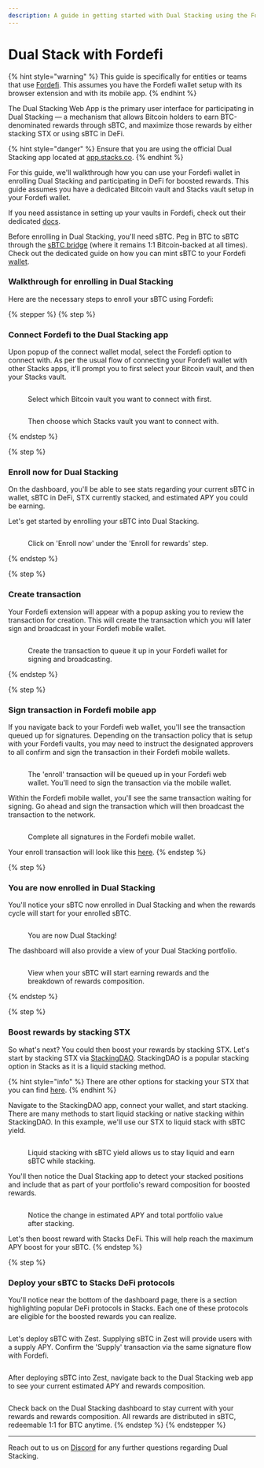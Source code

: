 ```yaml
---
description: A guide in getting started with Dual Stacking using the Fordefi MPC wallet
---
```


# Dual Stack with Fordefi

{% hint style="warning" %}
This guide is specifically for entities or teams that use [Fordefi](https://fordefi.com/). This assumes you have the Fordefi wallet setup with its browser extension and with its mobile app.
{% endhint %}

The Dual Stacking Web App is the primary user interface for participating in Dual Stacking — a mechanism that allows Bitcoin holders to earn BTC-denominated rewards through sBTC, and maximize those rewards by either stacking STX or using sBTC in DeFi.

{% hint style="danger" %}
Ensure that you are using the official Dual Stacking app located at [app.stacks.co](https://app.stacks.co/).
{% endhint %}

For this guide, we'll walkthrough how you can use your Fordefi wallet in enrolling Dual Stacking and participating in DeFi for boosted rewards. This guide assumes you have a dedicated Bitcoin vault and Stacks vault setup in your Fordefi wallet.

If you need assistance in setting up your vaults in Fordefi, check out their dedicated [docs](https://docs.fordefi.com/user-guide/policies).

Before enrolling in Dual Stacking, you'll need sBTC. Peg in BTC to sBTC through the [sBTC bridge](https://app.stacks.co/) (where it remains 1:1 Bitcoin-backed at all times). Check out the dedicated guide on how you can mint sBTC to your Fordefi [wallet](https://docs.stacks.co/build/sbtc/how-to-use-the-sbtc-bridge-with-fordefi).

### Walkthrough for enrolling in Dual Stacking

Here are the necessary steps to enroll your sBTC using Fordefi:

{% stepper %}
{% step %}
### Connect Fordefi to the Dual Stacking app

Upon popup of the connect wallet modal, select the Fordefi option to connect with. As per the usual flow of connecting your Fordefi wallet with other Stacks apps, it'll prompt you to first select your Bitcoin vault, and then your Stacks vault.

<div data-with-frame="true"><figure><img src="../../.gitbook/assets/image 51.png" alt=""><figcaption><p>Select which Bitcoin vault you want to connect with first.</p></figcaption></figure></div>

<div data-with-frame="true"><figure><img src="../../.gitbook/assets/image 52.png" alt=""><figcaption><p>Then choose which Stacks vault you want to connect with.</p></figcaption></figure></div>
{% endstep %}

{% step %}
### Enroll now for Dual Stacking

On the dashboard, you'll be able to see stats regarding your current sBTC in wallet, sBTC in DeFi, STX currently stacked, and estimated APY you could be earning.

Let's get started by enrolling your sBTC into Dual Stacking.

<div data-with-frame="true"><figure><img src="../../.gitbook/assets/image 54.png" alt=""><figcaption><p>Click on 'Enroll now' under the 'Enroll for rewards' step.</p></figcaption></figure></div>
{% endstep %}

{% step %}
### Create transaction

Your Fordefi extension will appear with a popup asking you to review the transaction for creation. This will create the transaction which you will later sign and broadcast in your Fordefi mobile wallet.

<div data-with-frame="true"><figure><img src="../../.gitbook/assets/image 59 (1).png" alt=""><figcaption><p>Create the transaction to queue it up in your Fordefi wallet for signing and broadcasting.</p></figcaption></figure></div>
{% endstep %}

{% step %}
### Sign transaction in Fordefi mobile app

If you navigate back to your Fordefi web wallet, you'll see the transaction queued up for signatures. Depending on the transaction policy that is setup with your Fordefi vaults, you may need to instruct the designated approvers to all confirm and sign the transaction in their Fordefi mobile wallets.

<div data-with-frame="true"><figure><img src="../../.gitbook/assets/image 61.png" alt=""><figcaption><p>The 'enroll' transaction will be queued up in your Fordefi web wallet. You'll need to sign the transaction via the mobile wallet.</p></figcaption></figure></div>

Within the Fordefi mobile wallet, you'll see the same transaction waiting for signing. Go ahead and sign the transaction which will then broadcast the transaction to the network.

<div data-with-frame="true"><figure><img src="../../.gitbook/assets/Group 316124781.png" alt=""><figcaption><p>Complete all signatures in the Fordefi mobile wallet.</p></figcaption></figure></div>

Your enroll transaction will look like this [here](https://explorer.hiro.so/txid/0x3b4ea853df54825adad3ab475d93be18c6a12f04033c665d4597984786feb608?chain=mainnet).
{% endstep %}

{% step %}
### You are now enrolled in Dual Stacking

You'll notice your sBTC now enrolled in Dual Stacking and when the rewards cycle will start for your enrolled sBTC.

<div data-with-frame="true"><figure><img src="../../.gitbook/assets/image 63.png" alt=""><figcaption><p>You are now Dual Stacking!</p></figcaption></figure></div>

The dashboard will also provide a view of your Dual Stacking portfolio.

<div data-with-frame="true"><figure><img src="../../.gitbook/assets/image 64.png" alt=""><figcaption><p>View when your sBTC will start earning rewards and the breakdown of rewards composition.</p></figcaption></figure></div>
{% endstep %}

{% step %}
### Boost rewards by stacking STX

So what's next? You could then boost your rewards by stacking STX. Let's start by stacking STX via [StackingDAO](https://www.stackingdao.com/). StackingDAO is a popular stacking option in Stacks as it is a liquid stacking method.&#x20;

{% hint style="info" %}
There are other options for stacking your STX that you can find [here](https://app.leather.io/stacking).
{% endhint %}

Navigate to the StackingDAO app, connect your wallet, and start stacking. There are many methods to start liquid stacking or native stacking within StackingDAO. In this example, we'll use our STX to liquid stack with sBTC yield.&#x20;

<div data-with-frame="true"><figure><img src="../../.gitbook/assets/image 67.png" alt=""><figcaption><p>Liquid stacking with sBTC yield allows us to stay liquid and earn sBTC while stacking.</p></figcaption></figure></div>

You'll then notice the Dual Stacking app to detect your stacked positions and include that as part of your portfolio's reward composition for boosted rewards.

<div data-with-frame="true"><figure><img src="../../.gitbook/assets/image 68.png" alt=""><figcaption><p>Notice the change in estimated APY and total portfolio value after stacking.</p></figcaption></figure></div>

Let's then boost reward with Stacks DeFi. This will help reach the maximum APY boost for your sBTC.
{% endstep %}

{% step %}
### Deploy your sBTC to Stacks DeFi protocols

You'll notice near the bottom of the dashboard page, there is a section highlighting popular DeFi protocols in Stacks. Each one of these protocols are eligible for the boosted rewards you can realize.

<div data-with-frame="true"><figure><img src="../../.gitbook/assets/image 69.png" alt=""><figcaption></figcaption></figure></div>

Let's deploy sBTC with Zest. Supplying sBTC in Zest will provide users with a supply APY. Confirm the 'Supply' transaction via the same signature flow with Fordefi.

<div data-with-frame="true"><figure><img src="../../.gitbook/assets/image 74.png" alt=""><figcaption></figcaption></figure></div>

After deploying sBTC into Zest, navigate back to the Dual Stacking web app to see your current estimated APY and rewards composition.

<div data-with-frame="true"><figure><img src="../../.gitbook/assets/image 75 (1).png" alt=""><figcaption></figcaption></figure></div>

Check back on the Dual Stacking dashboard to stay current with your rewards and rewards composition. All rewards are distributed in sBTC, redeemable 1:1 for BTC anytime.
{% endstep %}
{% endstepper %}

***

Reach out to us on [Discord](https://discord.com/invite/stacks-621759717756370964) for any further questions regarding Dual Stacking.
